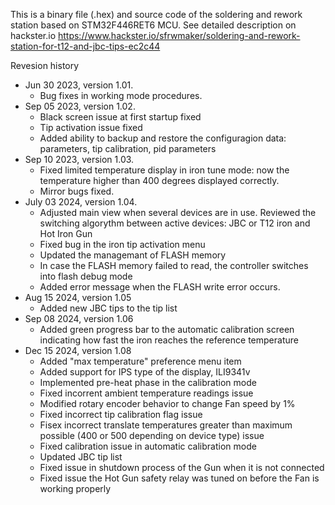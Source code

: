 This is a binary file (.hex) and source code of the soldering and rework station based on STM32F446RET6 MCU.
See detailed description on hackster.io https://www.hackster.io/sfrwmaker/soldering-and-rework-station-for-t12-and-jbc-tips-ec2c44

Revesion history
- Jun 30 2023, version 1.01.
  - Bug fixes in working mode procedures.
- Sep 05 2023, version 1.02.
  - Black screen issue at first startup fixed
  - Tip activation issue fixed
  - Added ability to backup and restore the configuragion data: parameters, tip calibration, pid parameters
- Sep 10 2023, version 1.03.
  - Fixed limited temperature display in iron tune mode: now the temperature higher than 400 degrees displayed correctly.
  - Mirror bugs fixed.
- July 03 2024, version 1.04.
  - Adjusted main view when several devices are in use. Reviewed the switching algorythm between active devices: JBC or T12 iron and Hot Iron Gun
  - Fixed bug in the iron tip activation menu
  - Updated the managemant of FLASH memory
  - In case the FLASH memory failed to read, the controller switches into flash debug mode
  - Added error message when the FLASH write error occurs.
- Aug 15 2024, version 1.05
  - Added new JBC tips to the tip list
- Sep 08 2024, version 1.06
  - Added green progress bar to the automatic calibration screen indicating how fast the iron reaches the reference temperature
- Dec 15 2024, version 1.08
  - Added "max temperature" preference menu item
  - Added support for IPS type of the display, ILI9341v
  - Implemented pre-heat phase in the calibration mode
  - Fixed incorrent ambient temperature readings issue
  - Modified rotary encoder behavior to change Fan speed by 1%
  - Fixed incorrect tip calibration flag issue
  - Fisex incorrect translate temperatures greater than maximum possible (400 or 500 depending on device type) issue
  - Fixed calibration issue in automatic calibration mode
  - Updated JBC tip list
  - Fixed issue in shutdown process of the Gun when it is not connected
  - Fixed issue the Hot Gun safety relay was tuned on before the Fan is working properly
